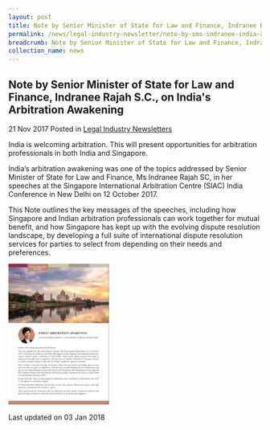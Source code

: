 ```yaml
---
layout: post
title: Note by Senior Minister of State for Law and Finance, Indranee Rajah S.C., on India's Arbitration Awakening
permalink: /news/legal-industry-newsletter/note-by-sms-indranee-india-arbitration-awakening/
breadcrumb: Note by Senior Minister of State for Law and Finance, Indranee Rajah S.C., on India's Arbitration Awakening
collection_name: news
---
```


<style>
  .image {width: 200px;}
  .image img {max-width: 100%;}
</style>

Note by Senior Minister of State for Law and Finance, Indranee Rajah S.C., on India's Arbitration Awakening
---

21 Nov 2017 Posted in [Legal Industry Newsletters](/news/legal-industry-newsletters/)

India is welcoming arbitration. This will present opportunities for arbitration professionals in both India and Singapore.

India’s arbitration awakening was one of the topics addressed by Senior Minister of State for Law and Finance, Ms Indranee Rajah SC, in her speeches at the Singapore International Arbitration Centre (SIAC) India Conference in New Delhi on 12 October 2017.

This Note outlines the key messages of the speeches, including how Singapore and Indian arbitration professionals can work together for mutual benefit, and how Singapore has kept up with the evolving dispute resolution landscape, by developing a full suite of international dispute resolution services for parties to select from depending on their needs and preferences.

<div class="image">
  <a href="/files/NoteonIndiaArbitraionAwakening.pdf/"><img src="/images/1514961833041.jpg/" alt="image of pdf: india's arbitration awakening"></a>
</div>

<p class="right-side-updated">Last updated on 03 Jan 2018</p>
